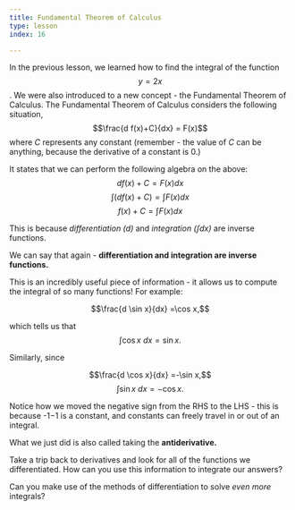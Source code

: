 ```yaml
---
title: Fundamental Theorem of Calculus
type: lesson
index: 16

---
```


In the previous lesson, we learned how to find the integral of the function $$y=2x$$. We were also introduced to a new concept - the Fundamental Theorem of Calculus. The Fundamental Theorem of Calculus considers the following situation,$$\frac{d f(x)+C}{dx} = F(x)$$where $C$ represents any constant (remember - the value of $C$ can be anything, because the derivative of a constant is 0.)

It states that we can perform the following algebra on the above:$$d f(x)+C =F(x) dx$$
$$\int (df(x)+C)=\int F(x)dx$$
$$f(x)+C=\int F(x)dx$$

This is because  _differentiation ($d$)_  and  _integration ($\int dx$)_  are inverse functions.

We can say that again -  **differentiation and integration are inverse functions.**

This is an incredibly useful piece of information - it allows us to compute the integral of so many functions! For example:

$$\frac{d \sin x}{dx} =\cos x,$$

which tells us that
$$\int \cos x  \ dx=\sin x.$$

Similarly, since

$$\frac{d \cos x}{dx} =-\sin x,$$
$$\int \sin x  \ dx=-\cos x.$$

Notice how we moved the negative sign from the RHS to the LHS - this is because  -1−1  is a constant, and constants can freely travel in or out of an integral.  

What we just did is also called taking the  **antiderivative.**

Take a trip back to derivatives and look for all of the functions we differentiated. How can you use this information to integrate our answers?

Can you make use of the methods of differentiation to solve  _even more_  integrals?
<!--stackedit_data:
eyJoaXN0b3J5IjpbMTEzNTQ5MzYyOCwxODU2MzU0ODc4LC0yMT
IzMzQ5ODcsODcxNjQyODg1LDIwNDAyOTc2MjJdfQ==
-->
